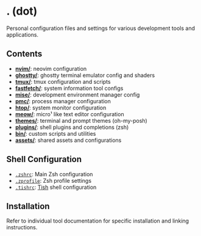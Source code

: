 # . (dot)

Personal configuration files and settings for various development tools and applications.

## Contents

- [**nvim/**](nvim/): neovim configuration
- [**ghostty/**](ghostty/): ghostty terminal emulator config and shaders
- [**tmux/**](tmux/): tmux configuration and scripts
- [**fastfetch/**](fastfetch/): system information tool configs
- [**mise/**](mise/): development environment manager config
- [**pmc/**](pmc/): process manager configuration
- [**htop/**](htop/): system monitor configuration
- [**meow/**](meow/): micro¹ like text editor configuration
- [**themes/**](themes/): terminal and prompt themes (oh-my-posh)
- [**plugins/**](plugins/): shell plugins and completions (zsh)
- [**bin/**](bin/): custom scripts and utilities
- [**assets/**](assets/): shared assets and configurations

## Shell Configuration

- [`.zshrc`](.zshrc/): Main Zsh configuration
- [`.zprofile`](.zprofile/): Zsh profile settings
- [`.tishrc`](.tishrc/): [Tish](https://github.com/theMackabu/tish) shell configuration

## Installation

Refer to individual tool documentation for specific installation and linking instructions.
